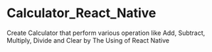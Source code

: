 # Calculator_React_Native
Create Calculator that perform various operation like Add, Subtract, Multiply, Divide and Clear by The Using of React Native
